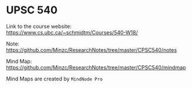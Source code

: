 # UPSC 540

Link to the course website: https://www.cs.ubc.ca/~schmidtm/Courses/540-W18/

Note: https://github.com/Minzc/ResearchNotes/tree/master/CPSC540/notes

Mind Map: https://github.com/Minzc/ResearchNotes/tree/master/CPSC540/mindmap

Mind Maps are created by `MindNode Pro`


